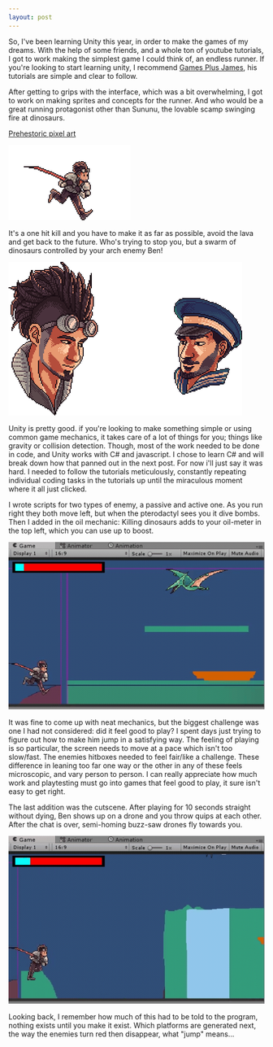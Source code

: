 ```yaml
---
layout: post
---
```

So, I've been learning Unity this year, in order to make the games of my dreams. With the help of some friends, and a whole ton of youtube tutorials, I got to work making the simplest game I could think of, an endless runner. If you're looking to start learning unity, I recommend [Games Plus James](https://www.youtube.com/user/gamesplusjames), his tutorials are simple and clear to follow.

After getting to grips with the interface, which was a bit overwhelming, I got to work on making sprites and concepts for the runner. And who would be a great running protagonist other than Sununu, the lovable scamp swinging fire at dinosaurs. 

[Prehestoric pixel art](/images/2017-07-28-Learning-to-unity-1&-58-Sununu-kills-dinosaurs.png)

![Run animation](/images/sununu-run.gif)

It's a one hit kill and you have to make it as far as possible, avoid the lava and get back to the future. Who's trying to stop you, but a swarm of dinosaurs controlled by your arch enemy Ben! 

![Character faces](/images/sununu-ben.png)

Unity is pretty good. if you're looking to make something simple or using common game mechanics, it takes care of a lot of things for you; things like gravity or collision detection. Though, most of the work needed to be done in code, and Unity works with C# and javascript. I chose to learn C# and will break down how that panned out in the next post. For now i'll just say it was hard. I needed to follow the tutorials meticulously, constantly repeating individual coding tasks in the tutorials up until the miraculous moment where it all just clicked.

I wrote scripts for two types of enemy, a passive and active one. As you run right they both move left, but when the pterodactyl sees you it dive bombs. Then I added in the oil mechanic: Killing dinosaurs adds to your oil-meter in the top left, which you can use up to boost. 

![Gameplay gif](/images/dinorun-1.gif)

It was fine to come up with neat mechanics, but the biggest challenge was one I had not considered: did it feel good to play? I spent days just trying to figure out how to make him jump in a satisfying way. The feeling of playing is so particular, the screen needs to move at a pace which isn't too slow/fast. The enemies hitboxes needed to feel fair/like a challenge. These difference in leaning too far one way or the other in any of these feels microscopic, and vary person to person. I can really appreciate how much work and playtesting must go into games that feel good to play, it sure isn't easy to get right.

The last addition was the cutscene. After playing for 10 seconds straight without dying, Ben shows up on a drone and you throw quips at each other. After the chat is over, semi-homing buzz-saw drones fly towards you. 

![Gameplay gif](/images/dinorun-2.gif)

Looking back, I remember how much of this had to be told to the program, nothing exists until you make it exist. Which platforms are generated next, the way the enemies turn red then disappear, what "jump" means...

